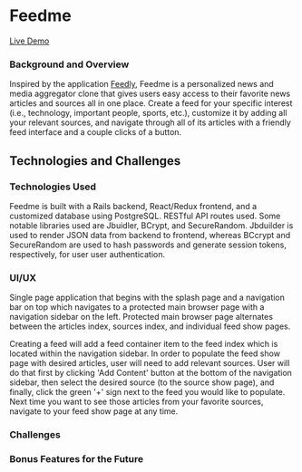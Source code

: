 # Feedme
[Live Demo](https://feedme-fsp.herokuapp.com/#/)

### Background and Overview

Inspired by the application [Feedly](https://feedly.com/i/welcome), Feedme is a personalized news and media aggregator clone that gives users easy access to their favorite news articles and sources all in one place. Create a feed for your specific interest (i.e., technology, important people, sports, etc.), customize it by adding all your relevant sources, and navigate through all of its articles with a friendly feed interface and a couple clicks of a button.


## Technologies and Challenges

### Technologies Used

Feedme is built with a Rails backend, React/Redux frontend, and a customized database using PostgreSQL. RESTful API routes used. Some notable libraries used are Jbuidler, BCrypt, and SecureRandom. Jbduilder is used to render JSON data from backend to frontend, whereas BCcrypt and SecureRandom are used to hash passwords and generate session tokens, respectively, for user user authentication.

### UI/UX 

Single page application that begins with the splash page and a navigation bar on top which navigates to a protected main browser page with a navigation sidebar on the left. Protected main browser page alternates between the articles index, sources index, and individual feed show pages. 

Creating a feed will add a feed container item to the feed index which is located within the navigation sidebar. In order to populate the feed show page with desired articles, user will need to add relevant sources. User will do that first by clicking 'Add Content' button at the bottom of the navigation sidebar, then select the desired source (to the source show page), and finally, click the green '+' sign next to the feed you would like to populate. Next time you want to see those articles from your favorite sources, navigate to your feed show page at any time.

### Challenges




### Bonus Features for the Future
